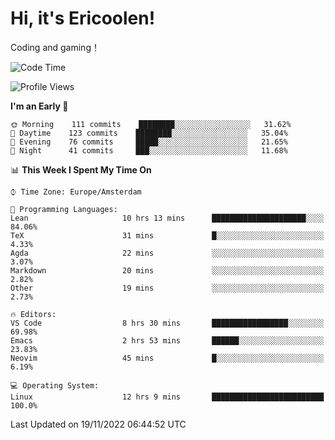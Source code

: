# Hi, it's Ericoolen!
Coding and gaming！

<!--START_SECTION:waka-->
![Code Time](http://img.shields.io/badge/Code%20Time-531%20hrs%2013%20mins-blue)

![Profile Views](http://img.shields.io/badge/Profile%20Views-0-blue)

**I'm an Early 🐤** 

```text
🌞 Morning    111 commits    ████████░░░░░░░░░░░░░░░░░   31.62% 
🌆 Daytime    123 commits    ████████░░░░░░░░░░░░░░░░░   35.04% 
🌃 Evening    76 commits     █████░░░░░░░░░░░░░░░░░░░░   21.65% 
🌙 Night      41 commits     ███░░░░░░░░░░░░░░░░░░░░░░   11.68%

```


📊 **This Week I Spent My Time On** 

```text
⌚︎ Time Zone: Europe/Amsterdam

💬 Programming Languages: 
Lean                     10 hrs 13 mins      █████████████████████░░░░   84.06% 
TeX                      31 mins             █░░░░░░░░░░░░░░░░░░░░░░░░   4.33% 
Agda                     22 mins             ░░░░░░░░░░░░░░░░░░░░░░░░░   3.07% 
Markdown                 20 mins             ░░░░░░░░░░░░░░░░░░░░░░░░░   2.82% 
Other                    19 mins             ░░░░░░░░░░░░░░░░░░░░░░░░░   2.73%

🔥 Editors: 
VS Code                  8 hrs 30 mins       █████████████████░░░░░░░░   69.98% 
Emacs                    2 hrs 53 mins       ██████░░░░░░░░░░░░░░░░░░░   23.83% 
Neovim                   45 mins             █░░░░░░░░░░░░░░░░░░░░░░░░   6.19%

💻 Operating System: 
Linux                    12 hrs 9 mins       █████████████████████████   100.0%

```


 Last Updated on 19/11/2022 06:44:52 UTC
<!--END_SECTION:waka-->

